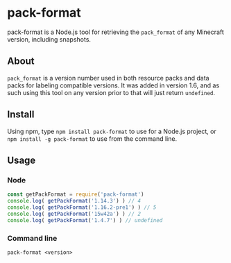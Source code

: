 # pack-format

pack-format is a Node.js tool for retrieving the `pack_format` of any Minecraft version, including snapshots.

## About

`pack_format` is a version number used in both resource packs and data packs for labeling compatible versions.
It was added in version 1.6, and as such using this tool on any version prior to that will just return `undefined`.

## Install

Using npm, type `npm install pack-format` to use for a Node.js project, or `npm install -g pack-format` to use from the command line.

## Usage

### Node

```js
const getPackFormat = require('pack-format')
console.log( getPackFormat('1.14.3') ) // 4
console.log( getPackFormat('1.16.2-pre1') ) // 5
console.log( getPackFormat('15w42a') ) // 2
console.log( getPackFormat('1.4.7') ) // undefined
```

### Command line

```
pack-format <version>
```
